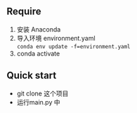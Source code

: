 ## Require

1. 安装 Anaconda
2. 导入环境 environment.yaml  
   `conda env update -f=environment.yaml`
3. conda activate 

## Quick start

- git clone 这个项目
- 运行main.py 中

